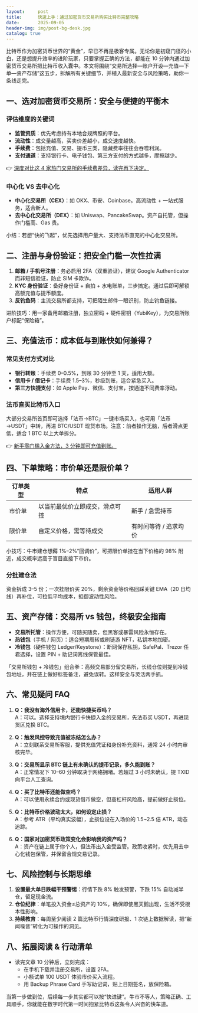 ```yaml
---
layout:     post
title:      快速上手：通过加密货币交易所购买比特币完整攻略
date:       2025-09-05
header-img: img/post-bg-desk.jpg
catalog: true
---
```


比特币作为加密货币世界的“黄金”，早已不再是极客专属。无论你是初窥门径的小白，还是想提升效率的进阶玩家，只要掌握正确的方法，都能在 10 分钟内通过加密货币交易所把比特币收入囊中。本文将围绕“交易所选择—账户开设—充值—下单—资产存储”这五步，拆解所有关键细节，并植入最新安全与风险策略，助你一条线走完。

## 一、选对加密货币交易所：安全与便捷的平衡木

### 评估维度的关键词
- **监管资质**：优先考虑持有本地合规牌照的平台。
- **流动性**：成交量越高，买卖价差越小，成交速度越快。
- **手续费**：包括充值、交易、提币三类，隐藏费率往往会吞噬利润。
- **支付通道**：支持银行卡、电子钱包、第三方支付的方式越多，摩擦越少。

👉 [深度对比这 4 家热门交易所的手续费差异，读完再下决定。](https://okxdog.com/)

### 中心化 VS 去中心化
- **中心化交易所（CEX）**：如 OKX、币安、Coinbase。高流动性 + 一站式服务，适合新人。
- **去中心化交易所（DEX）**：如 Uniswap、PancakeSwap。资产自托管，但操作门槛高、Gas 贵。

小结：若想“快的飞起”，优先选择用户量大、支持法币直充的中心化交易所。

## 二、注册与身份验证：把安全门槛一次性拉满

1. **邮箱 / 手机号注册**：务必启用 2FA（双重验证），建议 Google Authenticator 而非短信验证，防止 SIM 卡欺诈。
2. **KYC 身份验证**：备好身份证 + 自拍 + 水电账单，三步搞定。通过后即可解锁高额充值与提币额度。
3. **反钓鱼码**：主流交易所都支持，可把陌生邮件一眼识别，防止钓鱼链接。

进阶技巧：用一家备用邮箱注册，独立密码 + 硬件密钥（YubiKey），为交易所账户标配“保险箱”。

## 三、充值法币：成本低与到账快如何兼得？

### 常见支付方式对比
- **银行转账**：手续费 0–0.5%，到账 30 分钟至 1 天，适用大额。
- **信用卡 / 借记卡**：手续费 1.5–3%，秒级到账，适合紧急买入。
- **第三方快捷支付**：如 Apple Pay、微信、支付宝，按通道不同费率浮动。

### 法币直买比特币入口
大部分交易所首页即可选择「法币→BTC」一键市场买入，也可用「法币→USDT」中转，再进 BTC/USDT 现货市场。注意：前者操作无脑，后者滑点更低，适合 1 BTC 以上大单拆分。

👉 [新手零门槛入金方法，3 分钟即可充值到账。](https://okxdog.com/)

## 四、下单策略：市价单还是限价单？

| 订单类型 | 特点 | 适用人群 |
|---------|------|---------|
| 市价单 | 以当前最优价立即成交，滑点可控 | 新手 / 急需持币 |
| 限价单 | 自定义价格，需等待成交 | 有时间等待 / 追求均价 |

小技巧：牛市建仓想薅 1%–2%“回调价”，可把限价单挂在当下价格的 98% 附近，成交概率远高于盲目直接下市价。

### 分批建仓法
资金拆成 3–5 份；一次挂限价买 20%，剩余资金等价格回踩关键 EMA（20 日均线）再补位，可拉低平均成本，抵御波动性风险。

## 五、资产存储：交易所 vs 钱包，终极安全指南

- **交易所托管**：操作方便，可随买随卖，但黑客或暴雷风险永恒存在。
- **热钱包**（手机 / 网页）：适合短期周转或刷链游 NFT，私钥本地加密。
- **冷钱包**（硬件钱包 Ledger/Keystone）：断网保存私钥，SafePal、Trezor 任君选择，设置 PIN + 助记词离线保管最佳。

「交易所钱包 + 冷钱包」组合拳：高频交易部分留交易所，长线仓位则提到冷钱包地址，并在链上做好标签备注，避免误转。这样安全与灵活两手抓。

## 六、常见疑问 FAQ

1. **Q：我没有海外信用卡，还能快捷买币吗？**  
   A：可以。选择支持境内银行卡快捷入金的交易所，先法币买 USDT，再进现货区兑换 BTC。

2. **Q：触发风控导致充值被冻结怎么办？**  
   A：立刻联系交易所客服，提供充值凭证和身份补充资料，通常 24 小时内审核完毕。

3. **Q：交易所显示 BTC 链上有未确认的提币记录，多久能到账？**  
   A：正常情况下 10–60 分钟取决于网络拥堵。若超过 3 小时未确认，提 TXID 向平台人工查询。

4. **Q：买了比特币还能做空吗？**  
   A：可以使用永续合约或现货借币做空，但高杠杆风险高，提前做好止损位。

5. **Q：比特币价格波动太大，如何设定止损？**  
   A：参考 ATR（平均真实波幅），止损位设在入场价的 1.5~2.5 倍 ATR，动态追踪。

6. **Q：国家对加密货币政策变化会影响我的资产吗？**  
   A：资产在链上属于你个人，但法币出入金受监管。政策收紧时，优先用去中心化钱包保管，并保留合规交易记录。

## 七、风险控制与长期思维

1. **设置最大单日跌幅干预警惕**：行情下跌 8% 触发预警，下跌 15% 自动减半仓，留足现金流。
2. **仓位纪律**：单笔投入资金≤总资产的 10%，确保即使黑天鹅出现，生活不受根本性影响。
3. **持续教育**：每周至少阅读 2 篇比特币行情深度研报、1 次链上数据解读，把“新闻噪音”转化为可操作的洞见。

## 八、拓展阅读 & 行动清单

- 读完文章 10 分钟后，立刻完成：  
  - 在手机下载并注册交易所，设置 2FA。  
  - 小额试单 100 USDT 体验市价买入流程。  
  - 用 Backup Phrase Card 手写助记词，贴上日期签名，放保险箱。

当第一步做到位，后续每一步其实都可以按“快进键”。牛市不等人，策略正确、工具顺手，你就能在数字时代第一时间抱紧比特币这条令人兴奋的快车道。